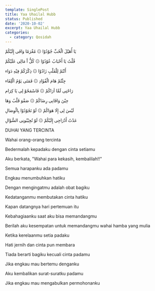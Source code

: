 ```yaml
---
template: SinglePost
title: Yaa Uhailal Hubb
status: Published
date: '2020-10-02'
excerpt: Yaa Uhailal Hubb
categories:
  - category: Qosidah
---
```


يَا أُهَيْلَ الْحُبِّ جُوْدُوْا ۞ مُغْرَمًا وَافَی إِلَيْکُمْ

قُلْتُ يَا أَحْبَابُ عُوْدُوْا ۞ کُلُّ آَ مَالِی عَلَيْکُمْ

أَنْتُمْ لِلْقَلْبِ زَادُوْا ۞ ذِکْرُکُمْ فِيْهِ دَوَاء

جِئْتُمْ هَامَ الْفٌؤَادِ ۞ فَمَتَی يَوْمُ الْلِقَاء

رَاحًتِی لَمَّا أرَاکُمْ ۞ فَاسْمَحُوْ لِی يَا کِرَام

حِيْنَ وَافَانِی رِضَاکُمْ ۞ صَفْوَ قَلْبُ وَهَا

لَيْسَ لِى إِلَا هَوَاکُمْ ۞ لَوْ تَجُوْدُوْا بِالْوِصَالِ

عَدْتُ أَدْرَاجِی إِلَيْکُمْ ۞ لَوْ تُجِيْبُونِی السُّؤَالِ

DUHAI YANG TERCINTA  

Wahai orang-orang tercinta  
Bedermalah kepadaku dengan cinta setiamu  
Aku berkata, "Wahai para kekasih, kembalilah!!"  
Semua harapanku ada padamu  
Engkau menumbuhkan hatiku  
Dengan mengingatmu adalah obat bagiku  
Kedatanganmu membutakan cinta hatiku  
Kapan datangnya hari pertemuan itu  
Kebahagiaanku saat aku bisa memandangmu  
Berilah aku kesempatan untuk memandangmu wahai hamba yang mulia  
Ketika kerelaanmu setia padaku  
Hati jernih dan cinta pun membara  
Tiada berarti bagiku kecuali cinta padamu  
Jika engkau mau bertemu denganku  
Aku kembalikan surat-suratku padamu  
Jika engkau mau mengabulkan permohonanku  
